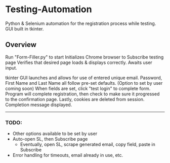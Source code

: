# Testing-Automation

Python & Selenium automation for the registration process while testing. 
GUI built in tkinter. 

## Overview
Run "Form-Filler.py" to start
Initializes Chrome browser to Subscribe testing page
Verifies that desired page loads & displays correctly. 
Awaits user input. 

tkinter GUI launches and allows for use of entered unique email. 
Password, First Name and Last Name all follow pre-set defaults. 
(Option to set by user coming soon)
When fields are set, click "test login" to complete form. 
Program will complete registration, then check to make sure it progressed to the confirmation page. 
Lastly, cookies are deleted from session. 
Completion message displayed. 

---

### TODO:

- Other options available to be set by user
- Auto-open SL, then Subscribe page
  - Eventually, open SL, scrape generated email, copy field, paste in Subscribe 
- Error handling for timeouts, email already in use, etc. 
